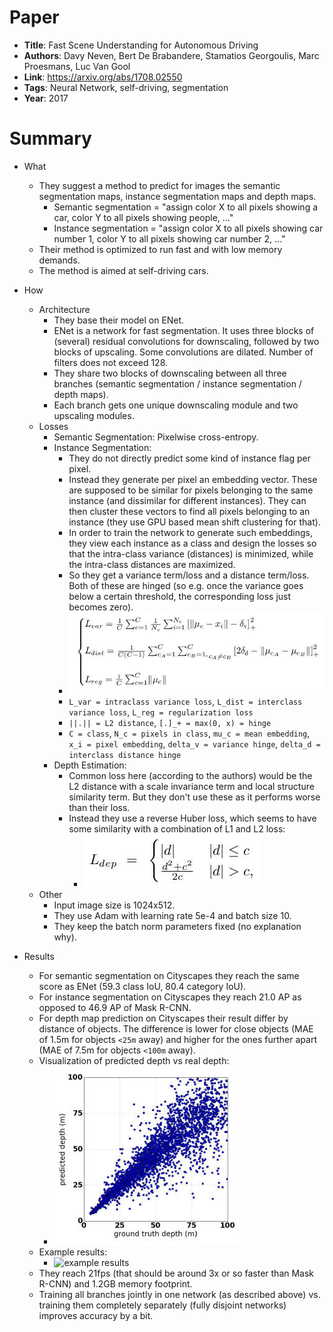 # Paper

* **Title**: Fast Scene Understanding for Autonomous Driving
* **Authors**: Davy Neven, Bert De Brabandere, Stamatios Georgoulis, Marc Proesmans, Luc Van Gool
* **Link**: https://arxiv.org/abs/1708.02550
* **Tags**: Neural Network, self-driving, segmentation
* **Year**: 2017

# Summary

* What
  * They suggest a method to predict for images the semantic segmentation maps, instance segmentation maps and depth maps.
    * Semantic segmentation = "assign color X to all pixels showing a car, color Y to all pixels showing people, ..."
    * Instance segmentation = "assign color X to all pixels showing car number 1, color Y to all pixels showing car number 2, ..."
  * Their method is optimized to run fast and with low memory demands.
  * The method is aimed at self-driving cars.

* How
  * Architecture
    * They base their model on ENet.
    * ENet is a network for fast segmentation.
      It uses three blocks of (several) residual convolutions for downscaling, followed by two blocks of upscaling.
      Some convolutions are dilated.
      Number of filters does not exceed 128.
    * They share two blocks of downscaling between all three branches (semantic segmentation / instance segmentation / depth maps).
    * Each branch gets one unique downscaling module and two upscaling modules.
  * Losses
    * Semantic Segmentation: Pixelwise cross-entropy.
    * Instance Segmentation:
      * They do not directly predict some kind of instance flag per pixel.
      * Instead they generate per pixel an embedding vector.
        These are supposed to be similar for pixels belonging to the same instance (and dissimilar for different instances).
        They can then cluster these vectors to find all pixels belonging to an instance (they use GPU based mean shift clustering for that).
      * In order to train the network to generate such embeddings,
        they view each instance as a class and design the losses so that the intra-class variance (distances) is minimized,
        while the intra-class distances are maximized.
      * So they get a variance term/loss and a distance term/loss.
        Both of these are hinged (so e.g. once the variance goes below a certain threshold, the corresponding loss just becomes zero).
      * ![instance seg loss](images/Fast_Scene_Understanding_for_Autonomous_Driving/instance_seg_loss.jpg?raw=true "instance seg loss")
      * `L_var = intraclass variance loss`, `L_dist = interclass variance loss`, `L_reg = regularization loss`
      * `||.|| = L2 distance`, `[.]_+ = max(0, x) = hinge`
      * `C = class`, `N_c = pixels in class`, `mu_c = mean embedding`, `x_i = pixel embedding`, `delta_v = variance hinge`, `delta_d = interclass distance hinge`
    * Depth Estimation:
      * Common loss here (according to the authors) would be the L2 distance with a scale invariance term and local structure similarity term.
        But they don't use these as it performs worse than their loss.
      * Instead they use a reverse Huber loss, which seems to have some similarity with a combination of L1 and L2 loss:
        * ![depth loss](images/Fast_Scene_Understanding_for_Autonomous_Driving/depth_loss.jpg?raw=true "depth loss")
  * Other
    * Input image size is 1024x512.
    * They use Adam with learning rate 5e-4 and batch size 10.
    * They keep the batch norm parameters fixed (no explanation why).

* Results
  * For semantic segmentation on Cityscapes they reach the same score as ENet (59.3 class IoU, 80.4 category IoU).
  * For instance segmentation on Cityscapes they reach 21.0 AP as opposed to 46.9 AP of Mask R-CNN.
  * For depth map prediction on Cityscapes their result differ by distance of objects.
    The difference is lower for close objects (MAE of 1.5m for objects `<25m` away) and higher for the ones further apart (MAE of 7.5m for objects `<100m` away).
  * Visualization of predicted depth vs real depth:
    * ![depth prediction results](images/Fast_Scene_Understanding_for_Autonomous_Driving/depth_prediction_results.jpg?raw=true "depth prediction results")
  * Example results:
    * ![example results](images/Fast_Scene_Understanding_for_Autonomous_Driving/examples_results.jpg?raw=true "examples results")
  * They reach 21fps (that should be around 3x or so faster than Mask R-CNN) and 1.2GB memory footprint.
  * Training all branches jointly in one network (as described above) vs. training them completely separately (fully disjoint networks) improves accuracy by a bit.


